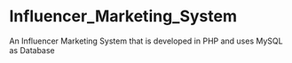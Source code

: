 # Influencer_Marketing_System
An Influencer Marketing System that is developed in PHP and uses MySQL as Database
